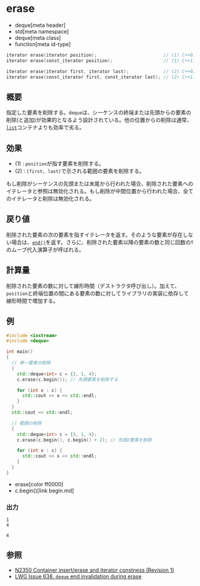 # erase
* deque[meta header]
* std[meta namespace]
* deque[meta class]
* function[meta id-type]

```cpp
iterator erase(iterator position);                         // (1) C++03
iterator erase(const_iterator position);                   // (1) C++11

iterator erase(iterator first, iterator last);             // (2) C++03
iterator erase(const_iterator first, const_iterator last); // (2) C++11
```

## 概要
指定した要素を削除する。`deque`は、シーケンスの終端または先頭からの要素の削除(と追加)が効果的となるよう設計されている。他の位置からの削除は通常、[`list`](/reference/list/list.md)コンテナよりも効率で劣る。


## 効果
- (1) : `position`が指す要素を削除する。
- (2) : `[first, last)`で示される範囲の要素を削除する。

もし削除がシーケンスの先頭または末尾から行われた場合、削除された要素へのイテレータと参照は無効化される。もし削除が中間位置から行われた場合、全てのイテレータと削除は無効化される。


## 戻り値
削除された要素の次の要素を指すイテレータを返す。そのような要素が存在しない場合は、[`end()`](end.md)を返す。さらに、削除された要素以降の要素の数と同じ回数の`T`のムーブ代入演算子が呼ばれる。


## 計算量
削除された要素の数に対して線形時間（デストラクタ呼び出し）。加えて、`position`と終端位置の間にある要素の数に対してライブラリの実装に依存して線形時間で増加する。


## 例
```cpp example
#include <iostream>
#include <deque>

int main()
{
  // 単一要素の削除
  {
    std::deque<int> c = {3, 1, 4};
    c.erase(c.begin()); // 先頭要素を削除する

    for (int x : c) {
      std::cout << x << std::endl;
    }
  }
  std::cout << std::endl;

  // 範囲の削除
  {
    std::deque<int> c = {3, 1, 4};
    c.erase(c.begin(), c.begin() + 2); // 先頭2要素を削除

    for (int x : c) {
      std::cout << x << std::endl;
    }
  }
}
```
* erase[color ff0000]
* c.begin()[link begin.md]

### 出力
```
1
4

4
```

## 参照
- [N2350 Container insert/erase and iterator constness (Revision 1)](http://www.open-std.org/jtc1/sc22/wg21/docs/papers/2007/n2350.pdf)
- [LWG Issue 638. `deque` end invalidation during erase](http://www.open-std.org/jtc1/sc22/wg21/docs/lwg-defects.html#638)


